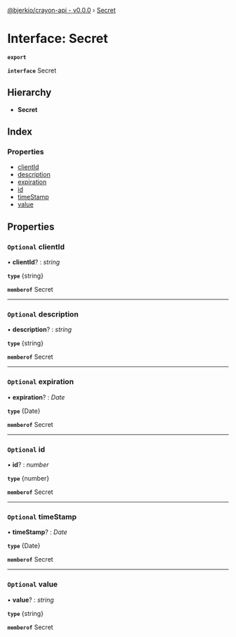 [@bjerkio/crayon-api - v0.0.0](../README.md) › [Secret](secret.md)

# Interface: Secret

**`export`** 

**`interface`** Secret

## Hierarchy

* **Secret**

## Index

### Properties

* [clientId](secret.md#optional-clientid)
* [description](secret.md#optional-description)
* [expiration](secret.md#optional-expiration)
* [id](secret.md#optional-id)
* [timeStamp](secret.md#optional-timestamp)
* [value](secret.md#optional-value)

## Properties

### `Optional` clientId

• **clientId**? : *string*

**`type`** {string}

**`memberof`** Secret

___

### `Optional` description

• **description**? : *string*

**`type`** {string}

**`memberof`** Secret

___

### `Optional` expiration

• **expiration**? : *Date*

**`type`** {Date}

**`memberof`** Secret

___

### `Optional` id

• **id**? : *number*

**`type`** {number}

**`memberof`** Secret

___

### `Optional` timeStamp

• **timeStamp**? : *Date*

**`type`** {Date}

**`memberof`** Secret

___

### `Optional` value

• **value**? : *string*

**`type`** {string}

**`memberof`** Secret
